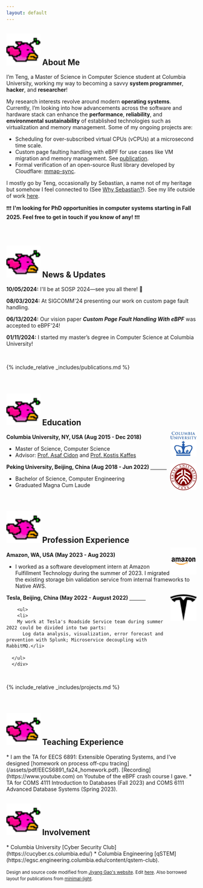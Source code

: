 ```yaml
---
layout: default
---
```

<h2 class="flappy">
<img src="/assets/img/flappy_default.png" alt="flappy">
About Me
</h2>

<!--
<a href="#publications">Go to Publications</a>
<a href="#news">Go to News</a>


<a href="#publications">Go to Publications</a>
<a href="#publications">Go to Publications</a>

```
// Javascript code with syntax highlighting.
var fun = function lang(l) {
  dateformat.i18n = require('./lang/' + l)
  return true;
}
```
-->


I’m Teng, a Master of Science in Computer Science student at Columbia University, working my way to becoming a savvy **system programmer**, **hacker**, and **researcher**!

My research interests revolve around modern **operating systems**. Currently, I’m looking into how advancements across the software and hardware stack can enhance the **performance**, **reliability**, and **environmental sustainability** of established technologies such as virtualization and memory management. Some of my ongoing projects are:

* Scheduling for over-subscribed virtual CPUs (vCPUs) at a microsecond time scale.
* Custom page faulting handling with eBPF for use cases like VM migration and memory management. See <a href="#publications">publication</a>.
* Formal verification of an open-source Rust library developed by Cloudflare: [mmap-sync](https://github.com/cloudflare/mmap-sync).
<!-- Keywords: Operating Systems, Virtualization, eBPF, Scheduling, FPGA, Programmable Networks, smartNICs -->

I mostly go by Teng, occasionally by Sebastian, a name not of my heritage but somehow I feel connected to (See [Why Sebastian?](/why-sebastian)). See my life outside of work [here](/fun-life).
<!--I am a die-hard fan of Beyoncé and and have seen her performing live for [5 times](http://iris.usc.edu/people/nevatia/) in 2023.-->

❗️❗️❗️ **I'm looking for PhD opportunities in computer systems starting in Fall 2025. Feel free to get in touch if you know of any!** ❗️❗️❗️

<br>


<!-- Before Momenta, I worked for Waymo as a tech lead & senior software engineer. The projects I delivered include ML-based prediction (VectorNet is one of the published results in this project), online lane estimation, offline auto-labeling and LiDAR perception.

I got my PhD degree from USC in 2018 Nov, advised by [Prof. Ram Nevatia](http://iris.usc.edu/people/nevatia/), with a focus on CV&DL. I obtained my B.S. degree from Tsinghua University in 2015. I did internship at Sensetime in 2015, at Google Research during 2017 summer, at Google Cloud AI in 2018.  -->

<h2 class="fire" id="news">
<img src="/assets/img/flappy_default.png" alt="flappy">
News & Updates
</h2>
<div class="updates-container">
  <div class="updates">
    <p><b>10/05/2024:</b> I'll be at SOSP 2024—see you all there! 🤠 </p>
    <p><b>08/03/2024:</b> At SIGCOMM'24 presenting our work on custom page fault handling. </p>
    <p><b>06/13/2024:</b> Our vision paper <i><b>Custom Page Fault Handling With eBPF</b></i> was accepted to eBPF'24! </p>
    <p><b>01/11/2024:</b> I started my master’s degree in Computer Science at Columbia University! </p>
    <!-- Add more updates as needed -->
  </div>
</div>

<br>

{% include_relative _includes/publications.md %}

<br>

<h2 class="sleep" id="news">
<img src="/assets/img/flappy_default.png" alt="flappy">
Education
</h2>

<div align="left">
        <strong> Columbia University, NY, USA (Aug 2015 - Dec 2018) </strong>
        <a href="https://cs.columbia.edu/" target="_blank" rel="external">
            <img src="/assets/img/columbia_new.png" style="float: right; margin-top: -10px; margin-left: 0px;" width="70" height="70">
        </a>
        <ul>
        <li>
          Master of Science, Computer Science</li>
        <li>
          Advisor: <a href="https://www.asafcidon.com/">Prof. Asaf Cidon</a> and <a href="https://www.cs.columbia.edu/~kkaffes/index.html">Prof. Kostis Kaffes</a></li>
      </ul>      
      </div>

<div align="left">
        <strong> Peking University, Beijing, China (Aug 2018 - Jun 2022) </strong>
          <a href="https://english.pku.edu.cn" target="_blank" rel="external">
            <img border="0" src="/assets/img/PKU_icon.png" align="right" width="70" height="70">
          </a> 
        <ul>
        <li>
          Bachelor of Science, Computer Engineering </li>
        <li>
          Graduated Magna Cum Laude</li>
      </ul>      
      </div>
<br>

<h2 class="flappy" id="professional">
<img src="/assets/img/flappy_default.png" alt="flappy">
Profession Experience
</h2>

<div align="left">
        <strong> Amazon, WA, USA (May 2023 - Aug 2023) </strong>
        <a href="https://amazon.com/" target="_blank" rel="external">
            <img src="/assets/img/amazon.png" style="float: right; margin-top: -10px; margin-left: 0px;" width="70" height="70">
        </a>
        <ul>
        <li>
          I worked as a software development intern at Amazon Fulfillment Technology during the summer of 2023. I migrated the existing storage bin validation service from internal frameworks to Native AWS. 
</li>
      </ul>      
      </div>

<div align="left">
        <strong> Tesla, Beijing, China (May 2022 - August 2022) </strong>
          <a href="https://tesla.com" target="_blank" rel="external">
            <img border="0" src="/assets/img/tesla.svg" align="right" width="70" height="70">
          </a> 

        <ul>
        <li>
        My work at Tesla's Roadside Service team during summer 2022 could be divided into two parts:
          Log data analysis, visualization, error forecast and prevention with Splunk; Microservice decoupling with RabbitMQ.</li>

      </ul>      
      </div>

<br>

{% include_relative _includes/projects.md %}

<br>

<h2 class="flappy" id="teaching">
<img src="/assets/img/flappy_default.png" alt="flappy">
Teaching Experience
</h2>
* I am the TA for EECS 6891: Extensible Operating Systems, and I've designed [homework on process off-cpu tracing](/assets/pdf/EECS6891_fa24_homework.pdf). [Recording](https://www.youtube.com) on Youtube of the eBPF crash course I gave.
* TA for COMS 4111 Introduction to Databases (Fall 2023) and COMS 6111 Advanced Database Systems (Spring 2023).

<br>

<h2 class="fire" id="involvement">
<img src="/assets/img/flappy_default.png" alt="flappy">
Involvement
</h2>
* Columbia University [Cyber Security Club](https://cucyber.cs.columbia.edu/)
* Columbia Engineering [qSTEM](https://egsc.engineering.columbia.edu/content/qstem-club).

<br>

<small>Design and source code modified from <a href="https://jiyanggao.github.io/" target="_blank">Jiyang Gao's website</a>. Edit <a href="https://github.com/jiyanggao/jiyanggao.github.io" target="_blank">here</a>. Also borrowed layout for publications from <a href="https://github.com/yaoyao-liu/minimal-light" target="_blank">minimal-light</a>.</small>